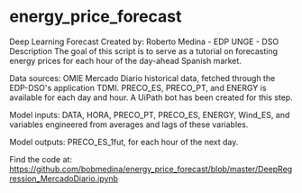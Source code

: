 # energy_price_forecast
 Deep Learning Forecast
 Created by: Roberto Medina - EDP UNGE - DSO
 Description
 The goal of this script is to serve as a tutorial on forecasting energy prices for each hour of the day-ahead Spanish market.

 Data sources:
 OMIE Mercado Diario historical data, fetched through the EDP-DSO's application TDMI. PRECO_ES, PRECO_PT, and ENERGY is available for each day and hour. A UiPath bot has been created for this step.

 Model inputs:
 DATA, HORA, PRECO_PT, PRECO_ES, ENERGY, Wind_ES, and variables engineered from averages and lags of these variables.

 Model outputs:
 PRECO_ES_1fut, for each hour of the next day.
 
 Find the code at:
 https://github.com/bobmedina/energy_price_forecast/blob/master/DeepRegression_MercadoDiario.ipynb
